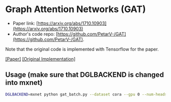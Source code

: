 Graph Attention Networks (GAT)
============

- Paper link: [https://arxiv.org/abs/1710.10903](https://arxiv.org/abs/1710.10903)
- Author's code repo:
  [https://github.com/PetarV-/GAT](https://github.com/PetarV-/GAT).

Note that the original code is implemented with Tensorflow for the paper.

[[Paper]](https://arxiv.org/abs/1710.10903) [[Original Implementation]](https://github.com/PetarV-/GAT)

## Usage (make sure that DGLBACKEND is changed into mxnet)
```bash
DGLBACKEND=mxnet python gat_batch.py --dataset cora --gpu 0 --num-heads 8
```
